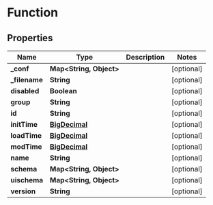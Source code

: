 # Function

## Properties
Name | Type | Description | Notes
------------ | ------------- | ------------- | -------------
**_conf** | **Map&lt;String, Object&gt;** |  |  [optional]
**_filename** | **String** |  |  [optional]
**disabled** | **Boolean** |  |  [optional]
**group** | **String** |  |  [optional]
**id** | **String** |  |  [optional]
**initTime** | [**BigDecimal**](BigDecimal.md) |  |  [optional]
**loadTime** | [**BigDecimal**](BigDecimal.md) |  |  [optional]
**modTime** | [**BigDecimal**](BigDecimal.md) |  |  [optional]
**name** | **String** |  |  [optional]
**schema** | **Map&lt;String, Object&gt;** |  |  [optional]
**uischema** | **Map&lt;String, Object&gt;** |  |  [optional]
**version** | **String** |  |  [optional]
